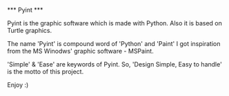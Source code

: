 *** Pyint ***

Pyint is the graphic software which is made with Python.
Also it is based on Turtle graphics.

The name 'Pyint' is compound word of 'Python' and 'Paint'
I got inspiration from the MS Winodws' graphic software - MSPaint.

'Simple' & 'Ease' are keywords of Pyint.
So, 'Design Simple, Easy to handle' is the motto of this project.

Enjoy :)
